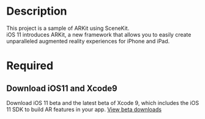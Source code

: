 # Description
This project is a sample of ARKit using SceneKit.  
iOS 11 introduces ARKit, a new framework that allows you to easily create unparalleled augmented reality experiences for iPhone and iPad. 

# Required

## Download iOS11 and Xcode9
Download iOS 11 beta and the latest beta of Xcode 9, which includes the iOS 11 SDK to build AR features in your app.
[View beta downloads](https://www.google.co.jp/url?sa=t&rct=j&q=&esrc=s&source=web&cd=2&cad=rja&uact=8&ved=0ahUKEwjVh-vMhqnVAhXLzbwKHcl_B_EQFgg2MAE&url=https%3A%2F%2Fdeveloper.apple.com%2Fdownload%2F&usg=AFQjCNHUFtih2Sap3DBGpTzjEFJQqxcrdA)

